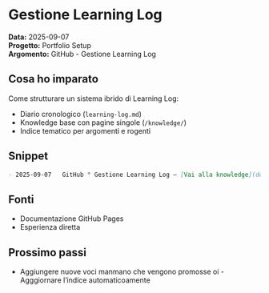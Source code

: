 # Gestione Learning Log

**Data:** 2025-09-07  
**Progetto:** Portfolio Setup  
**Argomento:** GitHub - Gestione Learning Log  

## Cosa ho imparato
 Come strutturare un sistema ibrido di Learning Log:
- Diario cronologico (`learning-log.md`)
- Knowledge base con pagine singole (`/knowledge/`)
- Indice tematico per argomenti e rogenti

## Snippet
```markdown
- 2025-09-07   GitHub ° Gestione Learning Log – [Vai alla knowledge](docs/knowledge/2025-09-07-github-learning-log.md)
```

## Fonti
- Documentazione GitHub Pages
- Esperienza diretta


## Prossimo passi
- Aggiungere nuove voci manmano che vengono promosse
oi - Agggiornare l’indice automaticoamente
